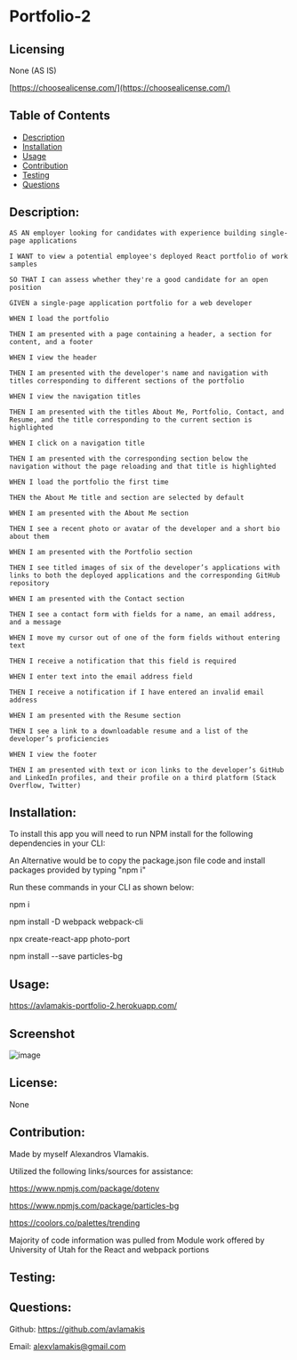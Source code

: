 # Portfolio-2 

## Licensing
None (AS IS)

[https://choosealicense.com/](https://choosealicense.com/)

## Table of Contents
  - [Description](#description)
  - [Installation](#installation)
  - [Usage](#usage)
  - [Contribution](#contribution)
  - [Testing](#testing)
  - [Questions](#questions)
  
## Description:
`AS AN employer looking for candidates with experience building single-page applications`

`I WANT to view a potential employee's deployed React portfolio of work samples`

`SO THAT I can assess whether they're a good candidate for an open position`

`GIVEN a single-page application portfolio for a web developer`

`WHEN I load the portfolio`

`THEN I am presented with a page containing a header, a section for content, and a footer`

`WHEN I view the header`

`THEN I am presented with the developer's name and navigation with titles corresponding to different sections of the portfolio`

`WHEN I view the navigation titles`

`THEN I am presented with the titles About Me, Portfolio, Contact, and Resume, and the title corresponding to the current section is highlighted`

`WHEN I click on a navigation title`

`THEN I am presented with the corresponding section below the navigation without the page reloading and that title is highlighted`

`WHEN I load the portfolio the first time`

`THEN the About Me title and section are selected by default`

`WHEN I am presented with the About Me section`

`THEN I see a recent photo or avatar of the developer and a short bio about them`

`WHEN I am presented with the Portfolio section`

`THEN I see titled images of six of the developer’s applications with links to both the deployed applications and the corresponding GitHub repository`

`WHEN I am presented with the Contact section`

`THEN I see a contact form with fields for a name, an email address, and a message`

`WHEN I move my cursor out of one of the form fields without entering text`

`THEN I receive a notification that this field is required`

`WHEN I enter text into the email address field`

`THEN I receive a notification if I have entered an invalid email address`

`WHEN I am presented with the Resume section`

`THEN I see a link to a downloadable resume and a list of the developer’s proficiencies`

`WHEN I view the footer`

`THEN I am presented with text or icon links to the developer’s GitHub and LinkedIn profiles, and their profile on a third platform (Stack Overflow, Twitter)`

## Installation:
To install this app you will need to run NPM install for the following dependencies in your CLI: 

An Alternative would be to copy the package.json file code and install packages provided by typing "npm i"

Run these commands in your CLI as shown below:

npm i

npm install -D webpack webpack-cli

npx create-react-app photo-port

npm install --save particles-bg

## Usage:
https://avlamakis-portfolio-2.herokuapp.com/

## Screenshot
![image](https://user-images.githubusercontent.com/91172337/159151448-6edc35b3-5fa2-4bb8-bef1-00649523f36c.png)

## License:
None

## Contribution:
Made by myself Alexandros Vlamakis. 

Utilized the following links/sources for assistance:

https://www.npmjs.com/package/dotenv

https://www.npmjs.com/package/particles-bg

https://coolors.co/palettes/trending

Majority of code information was pulled from Module work offered by University of Utah for the React and webpack portions

## Testing:

## Questions:
Github: https://github.com/avlamakis

Email: alexvlamakis@gmail.com
